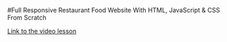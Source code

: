 #Full Responsive Restaurant Food Website With HTML, JavaScript & CSS From Scratch

[Link to the video lesson](https://youtu.be/ZjhcWIrLtGU)